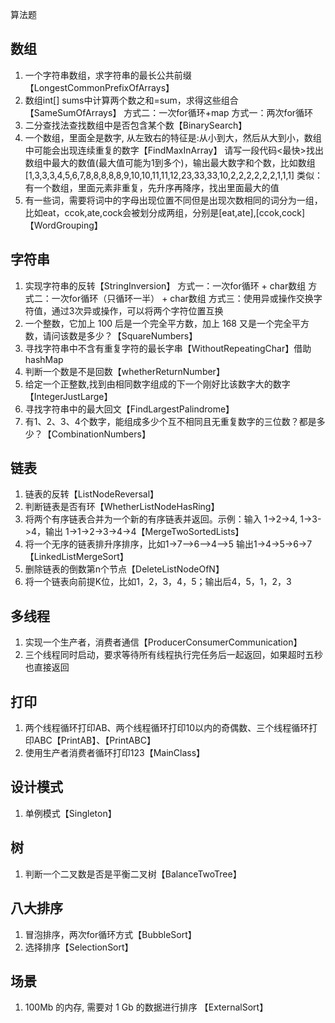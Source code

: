 算法题
## **数组**
1. 一个字符串数组，求字符串的最长公共前缀【LongestCommonPrefixOfArrays】
2. 数组int[] sums中计算两个数之和=sum，求得这些组合【SameSumOfArrays】
    方式二：一次for循环+map
    方式一：两次for循环
3. 二分查找法查找数组中是否包含某个数【BinarySearch】
4. 一个数组，里面全是数字, 从左致右的特征是:从小到大，然后从大到小，数组中可能会出现连续重复的数字【FindMaxInArray】
   请写一段代码<最快>找出数组中最大的数值(最大值可能为1到多个)，输出最大数字和个数，比如数组 [1,3,3,3,4,5,6,7,8,8,8,8,8,9,10,10,11,11,12,23,33,33,10,2,2,2,2,2,2,1,1,1]
   类似：有一个数组，里面元素非重复，先升序再降序，找出里面最大的值
5. 有⼀些词，需要将词中的字⺟出现位置不同但是出现次数相同的词分为⼀组，⽐如eat，ccok,ate,cock会被划分成两组，分别是[eat,ate],[ccok,cock]【WordGrouping】


## **字符串**
1. 实现字符串的反转【StringInversion】
    方式一：一次for循环 + char数组
    方式二：一次for循环（只循环一半） + char数组
    方式三：使用异或操作交换字符值，通过3次异或操作，可以将两个字符位置互换
2. 一个整数，它加上 100 后是一个完全平方数，加上 168 又是一个完全平方数，请问该数是多少？【SquareNumbers】
3. 寻找字符串中不含有重复字符的最长字串【WithoutRepeatingChar】借助hashMap
4. 判断一个数是不是回数【whetherReturnNumber】
5. 给定一个正整数,找到由相同数字组成的下一个刚好比该数字大的数字【IntegerJustLarge】
6. 寻找字符串中的最大回文【FindLargestPalindrome】
7. 有1、2、3、4个数字，能组成多少个互不相同且无重复数字的三位数？都是多少？【CombinationNumbers】


## **链表**
1. 链表的反转【ListNodeReversal】
2. 判断链表是否有环【WhetherListNodeHasRing】
3. 将两个有序链表合并为一个新的有序链表并返回。示例：输入 1->2->4, 1->3->4，输出 1->1->2->3->4->4【MergeTwoSortedLists】
4. 将一个无序的链表排升序排序，比如1->7-->6-->4-->5 输出1->4->5->6->7【LinkedListMergeSort】
5. 删除链表的倒数第n个节点【DeleteListNodeOfN】
6. 将一个链表向前提K位，比如1，2，3，4，5；输出后4，5，1，2，3

## **多线程**
1. 实现一个生产者，消费者通信【ProducerConsumerCommunication】
2. 三个线程同时启动，要求等待所有线程执⾏完任务后⼀起返回，如果超时五秒也直接返回

## **打印**
1. 两个线程循环打印AB、两个线程循环打印10以内的奇偶数、三个线程循环打印ABC【PrintAB】、【PrintABC】
2. 使用生产者消费者循环打印123【MainClass】

## **设计模式**
1. 单例模式【Singleton】

## **树**
1. 判断一个二叉数是否是平衡二叉树【BalanceTwoTree】

## **八大排序**
1. 冒泡排序，两次for循环方式【BubbleSort】
2. 选择排序【SelectionSort】

## **场景**
1. 100Mb 的内存, 需要对 1 Gb 的数据进行排序 【ExternalSort】





